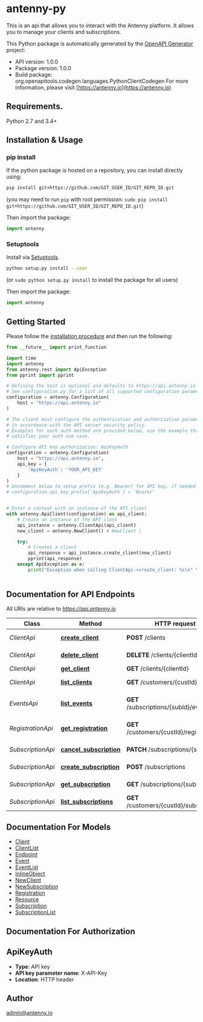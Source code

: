 # antenny-py
This is an api that allows you to interact with the Antenny platform. It allows you to manage your clients and subscriptions.

This Python package is automatically generated by the [OpenAPI Generator](https://openapi-generator.tech) project:

- API version: 1.0.0
- Package version: 1.0.0
- Build package: org.openapitools.codegen.languages.PythonClientCodegen
For more information, please visit [https://antenny.io](https://antenny.io)

## Requirements.

Python 2.7 and 3.4+

## Installation & Usage
### pip install

If the python package is hosted on a repository, you can install directly using:

```sh
pip install git+https://github.com/GIT_USER_ID/GIT_REPO_ID.git
```
(you may need to run `pip` with root permission: `sudo pip install git+https://github.com/GIT_USER_ID/GIT_REPO_ID.git`)

Then import the package:
```python
import antenny
```

### Setuptools

Install via [Setuptools](http://pypi.python.org/pypi/setuptools).

```sh
python setup.py install --user
```
(or `sudo python setup.py install` to install the package for all users)

Then import the package:
```python
import antenny
```

## Getting Started

Please follow the [installation procedure](#installation--usage) and then run the following:

```python
from __future__ import print_function

import time
import antenny
from antenny.rest import ApiException
from pprint import pprint

# Defining the host is optional and defaults to https://api.antenny.io
# See configuration.py for a list of all supported configuration parameters.
configuration = antenny.Configuration(
    host = "https://api.antenny.io"
)

# The client must configure the authentication and authorization parameters
# in accordance with the API server security policy.
# Examples for each auth method are provided below, use the example that
# satisfies your auth use case.

# Configure API key authorization: ApiKeyAuth
configuration = antenny.Configuration(
    host = "https://api.antenny.io",
    api_key = {
        'ApiKeyAuth': 'YOUR_API_KEY'
    }
)
# Uncomment below to setup prefix (e.g. Bearer) for API key, if needed
# configuration.api_key_prefix['ApiKeyAuth'] = 'Bearer'


# Enter a context with an instance of the API client
with antenny.ApiClient(configuration) as api_client:
    # Create an instance of the API class
    api_instance = antenny.ClientApi(api_client)
    new_client = antenny.NewClient() # NewClient | 

    try:
        # Creates a client
        api_response = api_instance.create_client(new_client)
        pprint(api_response)
    except ApiException as e:
        print("Exception when calling ClientApi->create_client: %s\n" % e)
    
```

## Documentation for API Endpoints

All URIs are relative to *https://api.antenny.io*

Class | Method | HTTP request | Description
------------ | ------------- | ------------- | -------------
*ClientApi* | [**create_client**](docs/ClientApi.md#create_client) | **POST** /clients | Creates a client
*ClientApi* | [**delete_client**](docs/ClientApi.md#delete_client) | **DELETE** /clients/{clientId} | Deletes a client
*ClientApi* | [**get_client**](docs/ClientApi.md#get_client) | **GET** /clients/{clientId} | Gets a client
*ClientApi* | [**list_clients**](docs/ClientApi.md#list_clients) | **GET** /customers/{custId}/clients | Gets a list of clients
*EventsApi* | [**list_events**](docs/EventsApi.md#list_events) | **GET** /subscriptions/{subId}/events | Gets a list of events for a subscription
*RegistrationApi* | [**get_registration**](docs/RegistrationApi.md#get_registration) | **GET** /customers/{custId}/registration | Gets a customers registration
*SubscriptionApi* | [**cancel_subscription**](docs/SubscriptionApi.md#cancel_subscription) | **PATCH** /subscriptions/{subId} | Cancels a subscription
*SubscriptionApi* | [**create_subscription**](docs/SubscriptionApi.md#create_subscription) | **POST** /subscriptions | Creates a subscription
*SubscriptionApi* | [**get_subscription**](docs/SubscriptionApi.md#get_subscription) | **GET** /subscriptions/{subId} | Gets a subscription
*SubscriptionApi* | [**list_subscriptions**](docs/SubscriptionApi.md#list_subscriptions) | **GET** /customers/{custId}/subscriptions | Gets a list of subscriptions


## Documentation For Models

 - [Client](docs/Client.md)
 - [ClientList](docs/ClientList.md)
 - [Endpoint](docs/Endpoint.md)
 - [Event](docs/Event.md)
 - [EventList](docs/EventList.md)
 - [InlineObject](docs/InlineObject.md)
 - [NewClient](docs/NewClient.md)
 - [NewSubscription](docs/NewSubscription.md)
 - [Registration](docs/Registration.md)
 - [Resource](docs/Resource.md)
 - [Subscription](docs/Subscription.md)
 - [SubscriptionList](docs/SubscriptionList.md)


## Documentation For Authorization


## ApiKeyAuth

- **Type**: API key
- **API key parameter name**: X-API-Key
- **Location**: HTTP header


## Author

admin@antenny.io


